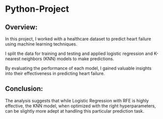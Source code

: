# Python-Project
## Overview:
In this project, I worked with a healthcare dataset to predict heart failure using machine learning techniques. 

I split the data for training and testing and applied logistic regression and K-nearest neighbors (KNN) models to make predictions. 

By evaluating the performance of each model, I gained valuable insights into their effectiveness in predicting heart failure.

## Conclusion:
The analysis suggests that while Logistic Regression with RFE is highly effective, the KNN model, when optimized with the right hyperparameters, can be slightly more adept at handling this particular prediction task.
